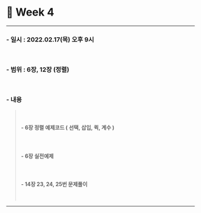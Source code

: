 # 🍎 Week 4
---

### - 일시 : 2022.02.17(목) 오후 9시
<br>

### - 범위 : 6장, 12장 (정렬)
<br>

### - 내용
> <br>
> 
>  #### - 6장 정렬 예제코드 ( 선택, 삽입, 퀵, 계수 ) 
> <br>
> 
>  #### - 6장 실전예제
> <br>
> 
>  #### - 14장 23, 24, 25번 문제풀이
> <br>

---

